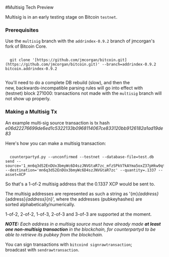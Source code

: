 #Multisig Tech Preview

Multisig is in an early testing stage on Bitcoin `testnet`.

### Prerequisites

Use the `multisig` branch with the `addrindex-0.9.2` branch of jmcorgan's fork of Bitcoin Core.  
```

  git clone '[https://github.com/jmcorgan/bitcoin.git](https://github.com/jmcorgan/bitcoin.git)' --branch=addrindex-0.9.2 bitcoin.addrindex-0.9.2
  
  ```

You'll need to do a complete DB rebuild (slow), and then the new, backwards-incompatible parsing rules will go into effect with (testnet) block 271000: transactions not made with the `multisig` branch will not show up properly.  

### Making a Multisig Tx

An example multi‐sig source transaction is tx hash _e06d22276699de6ed1c5322133b0968114067ce833120bb9126182a1ad19de83_

Here's how you can make a multisig transaction:
```

  counterpartyd.py --unconfirmed --testnet --database-file=test.db send --source='1_mn6q3dS2EnDUx3bmyWc6D4szJNVGtaR7zc_mfzSPkV7kAYma5oxZ37pHkw9qtwAEQx8Wy_2' --destination='mn6q3dS2EnDUx3bmyWc6D4szJNVGtaR7zc' --quantity=.1337 --asset=XCP

```

So that's a 1-of-2 multisig address that the 0.1337 XCP would be sent to. 

The multisig addresses are represented as such a string as '{m}_{address}_{address}_{address}_{n}', where the addresses (pubkeyhashes) are sorted alphabetically/numerically. 

1-of-2, 2-of-2, 1-of-3, 2-of-3 and 3-of-3 are supported at the moment. 

_**NOTE:** Each address in a multisig source must have already made **at least one non-multisig transaction** in the blockchain, for counterpartyd to be able to retrieve its pubkey from the blockchain._  

You can sign transactions with `bitcoind signrawtransaction`; broadcast with `sendrawtransaction`.
